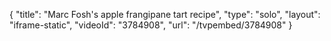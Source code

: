 {
    "title": "Marc Fosh's apple frangipane tart recipe",
    "type": "solo",
    "layout": "iframe-static",
    "videoId": "3784908",
    "url": "\/tvpembed\/3784908"
}